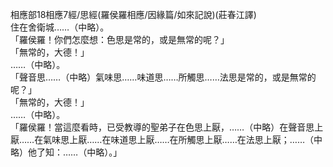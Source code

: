 相應部18相應7經/思經(羅侯羅相應/因緣篇/如來記說)(莊春江譯)  
住在舍衛城……（中略）。  
「羅侯羅！你們怎麼想：色思是常的，或是無常的呢？」  
「無常的，大德！」  
……（中略）。  
「聲音思……（中略）氣味思……味道思……所觸思……法思是常的，或是無常的呢？」  
「無常的，大德！」  
……（中略）。  
「羅侯羅！當這麼看時，已受教導的聖弟子在色思上厭，……（中略）在聲音思上厭……在氣味思上厭……在味道思上厭……在所觸思上厭……在法思上厭；……（中略）他了知：……（中略）。」  
  
  
